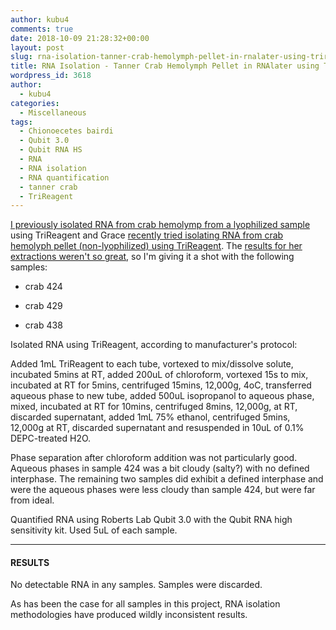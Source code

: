 ```yaml
---
author: kubu4
comments: true
date: 2018-10-09 21:28:32+00:00
layout: post
slug: rna-isolation-tanner-crab-hemolymph-pellet-in-rnalater-using-trireagent
title: RNA Isolation - Tanner Crab Hemolymph Pellet in RNAlater using TriReagent
wordpress_id: 3618
author:
  - kubu4
categories:
  - Miscellaneous
tags:
  - Chionoecetes bairdi
  - Qubit 3.0
  - Qubit RNA HS
  - RNA
  - RNA isolation
  - RNA quantification
  - tanner crab
  - TriReagent
---
```


[I previously isolated RNA from crab hemolymp from a lyophilized sample](2018/09/17/3558.html) using TriReagent and Grace [recently tried isolating RNA from crab hemolyph pellet (non-lyophilized) using TriReagent](httpss://github.com/grace-ac/grace-ac.github.io/blob/master/_posts/2018-10-08-R-plans-Bioanalyzer-results.md). The [results for her extractions weren't so great](https://github.com/RobertsLab/resources/issues/393#issuecomment-428025198), so I'm giving it a shot with the following samples:





  * crab 424



  * crab 429



  * crab 438






Isolated RNA using TriReagent, according to manufacturer's protocol:

Added 1mL TriReagent to each tube, vortexed to mix/dissolve solute, incubated 5mins at RT, added 200uL of chloroform, vortexed 15s to mix, incubated at RT for 5mins, centrifuged 15mins, 12,000g, 4oC, transferred aqueous phase to new tube, added 500uL isopropanol to aqueous phase, mixed, incubated at RT for 10mins, centrifuged 8mins, 12,000g, at RT, discarded supernatant, added 1mL 75% ethanol, centrifuged 5mins, 12,000g at RT, discarded supernatant and resuspended in 10uL of 0.1% DEPC-treated H2O.

Phase separation after chloroform addition was not particularly good. Aqueous phases in sample 424 was a bit cloudy (salty?) with no defined interphase. The remaining two samples did exhibit a defined interphase and were the aqueous phases were less cloudy than sample 424, but were far from ideal.

Quantified RNA using Roberts Lab Qubit 3.0 with the Qubit RNA high sensitivity kit. Used 5uL of each sample.



* * *





#### RESULTS



No detectable RNA in any samples. Samples were discarded.

As has been the case for all samples in this project, RNA isolation methodologies have produced wildly inconsistent results.

